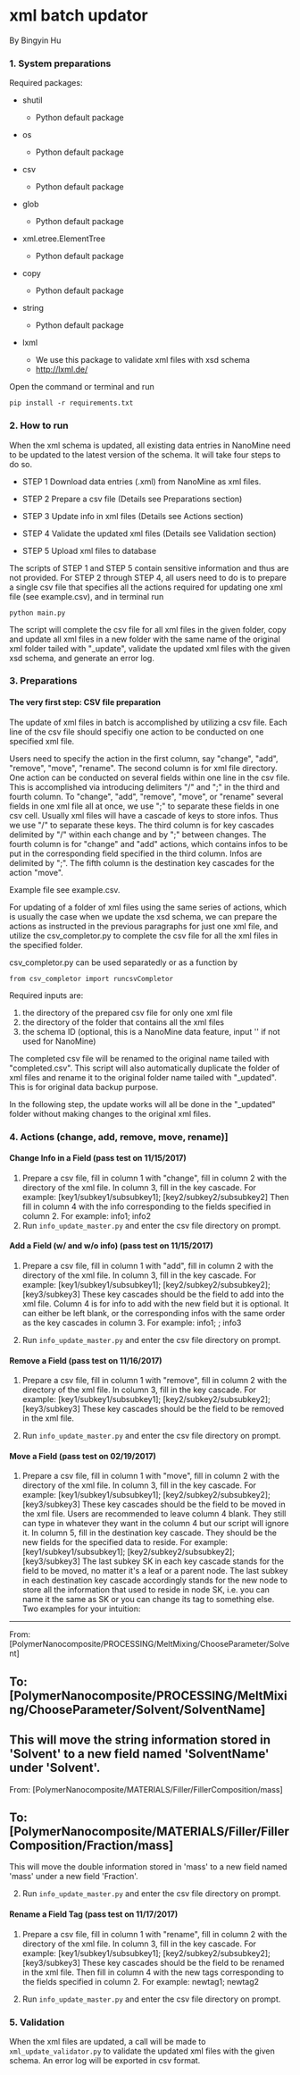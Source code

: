 # xml batch updator

By Bingyin Hu

### 1. System preparations

Required packages:

- shutil
  - Python default package

- os
  - Python default package

- csv
  - Python default package

- glob
  - Python default package

- xml.etree.ElementTree
  - Python default package

- copy
  - Python default package

- string
  - Python default package

- lxml
  - We use this package to validate xml files with xsd schema
  - http://lxml.de/

Open the command or terminal and run
```
pip install -r requirements.txt
```
### 2. How to run

When the xml schema is updated, all existing data entries in NanoMine need to be updated to the latest version of the schema. It will take four steps to do so.

- STEP 1 Download data entries (.xml) from NanoMine as xml files.

- STEP 2 Prepare a csv file (Details see Preparations section)

- STEP 3 Update info in xml files (Details see Actions section)

- STEP 4 Validate the updated xml files (Details see Validation section)

- STEP 5 Upload xml files to database

The scripts of STEP 1 and STEP 5 contain sensitive information and thus are not provided. For STEP 2 through STEP 4, all users need to do is to prepare a single csv file that specifies all the actions required for updating one xml file (see example.csv), and in terminal run 
```
python main.py
```
The script will complete the csv file for all xml files in the given folder, copy and update all xml files in a new folder with the same name of the original xml folder tailed with "\_update", validate the updated xml files with the given xsd schema, and generate an error log.

### 3. Preparations

#### The very first step: CSV file preparation

The update of xml files in batch is accomplished by utilizing a csv file. Each line of the csv file should specifiy one action to be conducted on one specified xml file.

Users need to specify the action in the first column, say "change", "add", "remove", "move", "rename". The second column is for xml file directory. One action can be conducted on several fields within one line in the csv file. This is accomplished via introducing delimiters "/" and ";" in the third and fourth column. To "change", "add", "remove", "move", or "rename" several fields in one xml file all at once, we use ";" to separate these fields in one csv cell. Usually xml files will have a cascade of keys to store infos. Thus we use "/" to separate these keys. The third column is for key cascades delimited by "/" within each change and by ";" between changes. The fourth column is for "change" and "add" actions, which contains infos to be put in the corresponding field specified in the third column. Infos are delimited by ";". The fifth column is the destination key cascades for the action "move".

Example file see example.csv.

For updating of a folder of xml files using the same series of actions, which is usually the case when we update the xsd schema, we can prepare the actions as instructed in the previous paragraphs for just one xml file, and utilize the csv_completor.py to complete the csv file for all the xml files in the specified folder. 

csv_completor.py can be used separatedly or as a function by
``` 
from csv_completor import runcsvCompletor
```
Required inputs are:
1. the directory of the prepared csv file for only one xml file
2. the directory of the folder that contains all the xml files
3. the schema ID (optional, this is a NanoMine data feature, input '' if not used for NanoMine)

The completed csv file will be renamed to the original name tailed with "completed.csv". This script will also automatically duplicate the folder of xml files and rename it to the original folder name tailed with "\_updated". This is for original data backup purpose.

In the following step, the update works will all be done in the "\_updated" folder without making changes to the original xml files.

### 4. Actions (change, add, remove, move, rename)]

#### Change Info in a Field (pass test on 11/15/2017)

1. Prepare a csv file, fill in column 1 with "change", fill in column 2 with the directory of the xml file. In column 3, fill in the key cascade. For example: [key1/subkey1/subsubkey1]; [key2/subkey2/subsubkey2] Then fill in column 4 with the info corresponding to the fields specified in column 2. For example: info1; info2
2. Run `info_update_master.py` and enter the csv file directory on prompt.
    
#### Add a Field (w/ and w/o info) (pass test on 11/15/2017)

1. Prepare a csv file, fill in column 1 with "add", fill in column 2 with the directory of the xml file. In column 3, fill in the key cascade. For example: [key1/subkey1/subsubkey1]; [key2/subkey2/subsubkey2]; [key3/subkey3] These key cascades should be the field to add into the xml file. Column 4 is for info to add with the new field but it is optional. It can either be left blank, or the corresponding infos with the same order as the key cascades in column 3. For example: info1; ; info3

2. Run `info_update_master.py` and enter the csv file directory on prompt.

#### Remove a Field (pass test on 11/16/2017)

1. Prepare a csv file, fill in column 1 with "remove", fill in column 2 with the directory of the xml file. In column 3, fill in the key cascade. For example: [key1/subkey1/subsubkey1]; [key2/subkey2/subsubkey2]; [key3/subkey3] These key cascades should be the field to be removed in the xml file.

2. Run `info_update_master.py` and enter the csv file directory on prompt.

#### Move a Field (pass test on 02/19/2017)

1. Prepare a csv file, fill in column 1 with "move", fill in column 2 with the directory of the xml file. In column 3, fill in the key cascade. For example: [key1/subkey1/subsubkey1]; [key2/subkey2/subsubkey2]; [key3/subkey3] These key cascades should be the field to be moved in the xml file. Users are recommended to leave column 4 blank. They still can type in whatever they want in the column 4 but our script will ignore it. In column 5, fill in the destination key cascade. They should be the new fields for the specified data to reside. For example: [key1/subkey1/subsubkey1]; [key2/subkey2/subsubkey2]; [key3/subkey3] The last subkey SK in each key cascade stands for the field to be moved, no matter it's a leaf or a parent node. The last subkey in each destination key cascade accordingly stands for the new node to store all the information that used to reside in node SK, i.e. you can name it the same as SK or you can change its tag to something else. Two examples for your intuition:
------------------------------------------------------
From: [PolymerNanocomposite/PROCESSING/MeltMixing/ChooseParameter/Solvent]

To: [PolymerNanocomposite/PROCESSING/MeltMixing/ChooseParameter/Solvent/SolventName]
------------------------------------------------------
This will move the string information stored in 'Solvent' to a new field named 'SolventName' under 'Solvent'.
------------------------------------------------------
From: [PolymerNanocomposite/MATERIALS/Filler/FillerComposition/mass]

To: [PolymerNanocomposite/MATERIALS/Filler/FillerComposition/Fraction/mass]
------------------------------------------------------
This will move the double information stored in 'mass' to a new field named 'mass' under a new field 'Fraction'.

2. Run `info_update_master.py` and enter the csv file directory on prompt.

#### Rename a Field Tag (pass test on 11/17/2017)

1. Prepare a csv file, fill in column 1 with "rename", fill in column 2 with the directory of the xml file. In column 3, fill in the key cascade. For example: [key1/subkey1/subsubkey1]; [key2/subkey2/subsubkey2]; [key3/subkey3] These key cascades should be the field to be renamed in the xml file. Then fill in column 4 with the new tags corresponding to the fields specified in column 2. For example: newtag1; newtag2

2. Run `info_update_master.py` and enter the csv file directory on prompt.

### 5. Validation

When the xml files are updated, a call will be made to `xml_update_validator.py` to validate the updated xml files with the given schema. An error log will be exported in csv format.